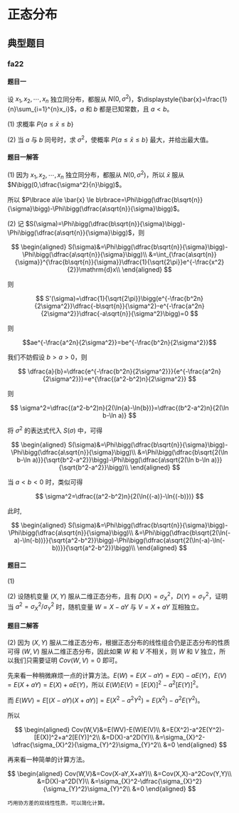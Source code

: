 # 正态分布

## 典型题目

### fa22

#### 题目一

设 $x_1,x_2,\cdots,x_n$ 独立同分布，都服从 $N(0,\sigma^2)$，$\displaystyle{\bar{x}=\frac{1}{n}\sum_{i=1}^{n}x_i}$，$a$ 和 $b$ 都是已知常数，且 $a<b$。

(1) 求概率 $P\lbrace a\le \bar{x} \le b\rbrace$

(2) 当 $a$ 与 $b$ 同号时，求 $\sigma^2$，使概率 $P\lbrace a\le \bar{x} \le b\rbrace$ 最大，并给出最大值。

#### 题目一解答

(1) 因为 $x_1,x_2,\cdots,x_n$ 独立同分布，都服从 $N(0,\sigma^2)$，所以 $\bar{x}$ 服从 $N\bigg(0,\dfrac{\sigma^2}{n}\bigg)$。

所以 $P\lbrace a\le \bar{x} \le b\rbrace=\Phi\bigg(\dfrac{b\sqrt{n}}{\sigma}\bigg)-\Phi\bigg(\dfrac{a\sqrt{n}}{\sigma}\bigg)$。

(2) 记 $S(\sigma)=\Phi\bigg(\dfrac{b\sqrt{n}}{\sigma}\bigg)-\Phi\bigg(\dfrac{a\sqrt{n}}{\sigma}\bigg)$，则

$$
\begin{aligned}
S(\sigma)&=\Phi\bigg(\dfrac{b\sqrt{n}}{\sigma}\bigg)-\Phi\bigg(\dfrac{a\sqrt{n}}{\sigma}\bigg)\\
&=\int_{\frac{a\sqrt{n}}{\sigma}}^{\frac{b\sqrt{n}}{\sigma}}\dfrac{1}{\sqrt{2\pi}}e^{-\frac{x^2}{2}}\mathrm{d}x\\
\end{aligned}
$$

则

$$
S'(\sigma)=\dfrac{1}{\sqrt{2\pi}}\bigg(e^{-\frac{b^2n}{2\sigma^2}}\dfrac{-b\sqrt{n}}{\sigma^2}-e^{-\frac{a^2n}{2\sigma^2}}\dfrac{-a\sqrt{n}}{\sigma^2}\bigg)=0
$$

则

$$ae^{-\frac{a^2n}{2\sigma^2}}=be^{-\frac{b^2n}{2\sigma^2}}$$

我们不妨假设 $b>a>0$，则

$$
\dfrac{a}{b}=\dfrac{e^{-\frac{b^2n}{2\sigma^2}}}{e^{-\frac{a^2n}{2\sigma^2}}}=e^{\frac{(a^2-b^2)n}{2\sigma^2}}
$$

则

$$
\sigma^2=\dfrac{(a^2-b^2)n}{2(\ln{a}-\ln{b})}=\dfrac{(b^2-a^2)n}{2(\ln b-\ln a)}
$$

将 $\sigma^2$ 的表达式代入 $S(\sigma)$ 中，可得

$$
\begin{aligned}
S(\sigma)&=\Phi\bigg(\dfrac{b\sqrt{n}}{\sigma}\bigg)-\Phi\bigg(\dfrac{a\sqrt{n}}{\sigma}\bigg)\\
&=\Phi\bigg(\dfrac{b\sqrt{2(\ln b-\ln a)}}{\sqrt{b^2-a^2}}\bigg)-\Phi\bigg(\dfrac{a\sqrt{2(\ln b-\ln a)}}{\sqrt{b^2-a^2}}\bigg)\\
\end{aligned}
$$

当 $a<b<0$ 时，类似可得

$$
\sigma^2=\dfrac{(a^2-b^2)n}{2(\ln{(-a)}-\ln{(-b)})}
$$

此时,

$$
\begin{aligned}
S(\sigma)&=\Phi\bigg(\dfrac{b\sqrt{n}}{\sigma}\bigg)-\Phi\bigg(\dfrac{a\sqrt{n}}{\sigma}\bigg)\\
&=\Phi\bigg(\dfrac{b\sqrt{2(\ln(-a)-\ln(-b))}}{\sqrt{a^2-b^2}}\bigg)-\Phi\bigg(\dfrac{a\sqrt{2(\ln(-a)-\ln(-b))}}{\sqrt{a^2-b^2}}\bigg)\\
\end{aligned}
$$

#### 题目二

(1)

(2) 设随机变量 $(X,Y)$ 服从二维正态分布，且有 $D(X)=\sigma_{X}^2$，$D(Y)=\sigma_{Y}^2$，证明当 $a^2=\sigma_{X}^2/\sigma_{Y}^2$ 时，随机变量 $W=X-aY$ 与 $V=X+aY$ 互相独立。

#### 题目二解答

(2) 因为 $(X,Y)$ 服从二维正态分布，根据正态分布的线性组合仍是正态分布的性质可得 $(W,V)$ 服从二维正态分布，因此如果 $W$ 和 $V$ 不相关，则 $W$ 和 $V$ 独立，所以我们只需要证明 $Cov(W,V)=0$ 即可。

先来看一种稍微麻烦一点的计算方法。$E(W)=E(X-aY)=E(X)-aE(Y)$，$E(V)=E(X+aY)=E(X)+aE(Y)$，所以 $E(W)E(V)=[E(X)]^2-a^2[E(Y)]^2$。

而 $E(WV)=E[(X-aY)(X+aY)]=E(X^2-a^2Y^2)=E(X^2)-a^2E(Y^2)$。

所以

$$
\begin{aligned}
Cov(W,V)&=E(WV)-E(W)E(V)\\
&=E(X^2)-a^2E(Y^2)-[E(X)]^2+a^2[E(Y)]^2\\
&=D(X)-a^2D(Y)\\
&=\sigma_{X}^2-\dfrac{\sigma_{X}^2}{\sigma_{Y}^2}\sigma_{Y}^2\\
&=0
\end{aligned}
$$

再来看一种简单的计算方法。

$$
\begin{aligned}
Cov(W,V)&=Cov(X-aY,X+aY)\\
&=Cov(X,X)-a^2Cov(Y,Y)\\
&=D(X)-a^2D(Y)\\
&=\sigma_{X}^2-\dfrac{\sigma_{X}^2}{\sigma_{Y}^2}\sigma_{Y}^2\\
&=0
\end{aligned}
$$

```{hint}
巧用协方差的双线性性质，可以简化计算。
```
